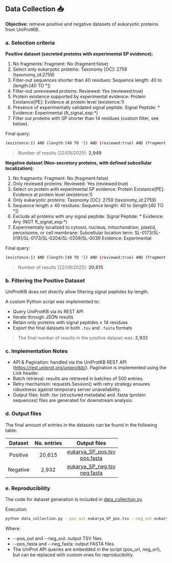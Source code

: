 ## Data Collection 📥
**Objective:** retrieve positive and negative datasets of eukaryotic proteins from UniProtKB.

### a. Selection criteria

**Positive dataset (secreted proteins with experimental SP evidence):**
  1. No fragments: Fragment: No (fragment:false)
  2. Select only eukaryotic proteins: Taxonomy [OC]: 2759 (taxonomy_id:2759)
  3. Filter-out sequences shorter than 40 residues: Sequence length: 40 to (length:[40 TO *])
  4. Filter-out unreviewed proteins: Reviewed: Yes (reviewed:true)
  5. Protein existence supported by experimental evidence: Protein Existance[PE]: Evidence at protein level (existence:1)
  6. Presence of experimentally validated signal peptide: Signal Peptide: * Evidence: Experimental (ft_signal_exp:*)
  7. Filter out proteins with SP shorter than 14 residues (custom filter, see below).

Final query: 
```bash
(existence:1) AND (length:[40 TO *]) AND (reviewed:true) AND (fragment:false) AND (taxonomy_id:2759) AND (ft_signal_exp:*)
```

 > Number of results (22/09/2025): **2,949**

**Negative dataset (Non-secretory proteins, with defined subcellular localization):**
  1. No fragments: Fragment: No (fragment:false)
  2. Only reviewed proteins: Reviewed: Yes (reviewed:true)
  3. Select on protein with experimental SP evidence: Protein Existance[PE]: Evidence at protein level (existence:1)
  4. Only eukaryotic proteins: Taxonomy [OC]: 2759 (taxonomy_id:2759)
  5. Sequence length ≥ 40 residues: Sequence length: 40 to (length:[40 TO *])
  6. Exclude all proteins with any signal peptide: Signal Peptide: * Evidence: Any (NOT ft_signal_exp:*)
  7. Experimentally localized to cytosol, nucleus, mitochondrion, plastid, peroxisome, or cell membrane: Subcellular location term: SL-0173/SL-0191/SL-0173/SL-0204/SL-0209/SL-0039 Evidence: Experimental

Final query: 
```bash
(existence:1) AND (length:[40 TO *]) AND (reviewed:true) AND (fragment:false) AND (taxonomy_id:2759) NOT (ft_signal:*) AND ((cc_scl_term_exp:SL-0091) OR (cc_scl_term_exp:SL-0191) OR (cc_scl_term_exp:SL-0173) OR (cc_scl_term_exp:SL-0204) OR (cc_scl_term_exp:SL-0209) OR (cc_scl_term_exp:SL-0039))
```

 > Number of results (22/09/2025): **20,615**

### b. Filtering the Positive Dataset
UniProtKB does not directly allow filtering signal peptides by length.

A custom Python script was implemented to:  
- Query UniProtKB via its REST API  
- Iterate through JSON results  
- Retain only proteins with signal peptides ≥ 14 residues  
- Export the final datasets in both `.tsv` and `.fasta` formats  
  
 > The final number of results in the positive dataset was: **2,932**

### c. Implementation Notes

- API & Pagination: handled via the UniProtKB REST API (https://rest.uniprot.org/uniprotkb/). Pagination is implemented using the Link header.
- Batch retrieval: results are retrieved in batches of 500 entries.
- Retry mechanism: requests.Session() with retry strategy ensures robustness against temporary server unavailability.
- Output files: both .tsv (structured metadata) and .fasta (protein sequences) files are generated for downstream analysis.
	
### d. Output files
  The final amount of entries in the datasets can be found in the following table:
  
  | Dataset | No. entries | Output files |
  | :---:  | :---:  | :---:  |
  | Positive  | 20,615  | [eukarya_SP_pos.tsv](output/eukarya_SP_pos.tsv) <br> [pos.fasta](output/pos.fasta) |
  | Negative  | 2,932  | [eukarya_SP_neg.tsv](output/eukarya_SP_neg.tsv) <br> [neg.fasta](output/neg.fasta) |

### e. Reproducibility
The code for dataset generation is included in [data_collection.py](scripts/00_data_collect.py).

Execution:

```bash 
python data_collection.py --pos_out eukarya_SP_pos.tsv --neg_out eukarya_SP_neg.tsv --pos_fasta pos.fasta --neg_fasta neg.fasta
```

Where:
- --pos_out and --neg_out: output TSV files.
- --pos_fasta and --neg_fasta: output FASTA files.
- The UniProt API queries are embedded in the script (pos_url, neg_url), but can be replaced with custom ones for reproducibility.
  

